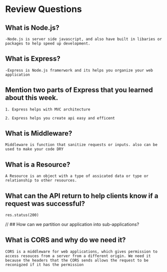 # Review Questions

## What is Node.js?
    
    -Node.js is server side javascript, and also have built in libaries or packages to help speed up development.

## What is Express?

    -Express is Node.js framerwork and its helps you organize your web application

## Mention two parts of Express that you learned about this week.

    1. Express helps with MVC architecture

    2. Express helps you create api easy and efficent

## What is Middleware?

    Middleware is function that sanitize requests or inputs. also can be used to make your code DRY

## What is a Resource?

    A Resource is an object with a type of assicated data or type or relationship to other resources.

## What can the API return to help clients know if a request was successful?
    
    res.status(200)

// ## How can we partition our application into sub-applications?

## What is CORS and why do we need it?

    CORS is a middleware for web applications, which gives permission to access resouces from a server from a different origin. We need it because the headers that the CORS sends allows the request to be reconigzed if it has the permission 


